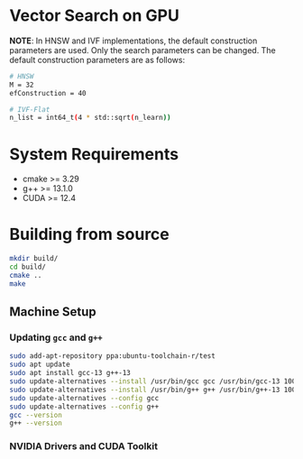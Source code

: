 # Vector Search on GPU

**NOTE**: In HNSW and IVF implementations, the default construction parameters are used. Only the search parameters can be changed. The default construction parameters are as follows:

```bash
# HNSW
M = 32
efConstruction = 40

# IVF-Flat
n_list = int64_t(4 * std::sqrt(n_learn))
```

# System Requirements

* cmake >= 3.29
* g++ >= 13.1.0
* CUDA >= 12.4

# Building from source

```bash
mkdir build/
cd build/
cmake ..
make
```

## Machine Setup

### Updating `gcc` and `g++`

```bash
sudo add-apt-repository ppa:ubuntu-toolchain-r/test
sudo apt update
sudo apt install gcc-13 g++-13
sudo update-alternatives --install /usr/bin/gcc gcc /usr/bin/gcc-13 100
sudo update-alternatives --install /usr/bin/g++ g++ /usr/bin/g++-13 100
sudo update-alternatives --config gcc
sudo update-alternatives --config g++
gcc --version
g++ --version
```

### NVIDIA Drivers and CUDA Toolkit
